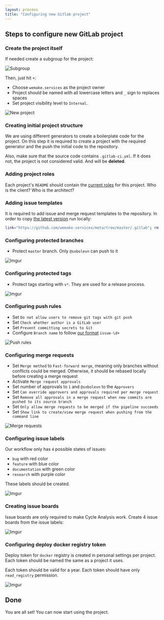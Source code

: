 ```yaml
---
layout: process
title: "Configuring new Gitlab project"
---
```


## Steps to configure new GitLab project

### Create the project itself

If needed create a subgroup for the project:

![Subgroup](https://i.imgur.com/tnC71rv.png)

Then, just hit `+`:

- Choose `wemake.services` as the project owner
- Project should be named with all lowercase letters and `_` sign to replaces spaces
- Set project visibility level to `Internal`.

![New project](https://i.imgur.com/JstdgOU.png)

### Creating initial project structure

We are using different generators to create a boilerplate code for the project.
On this step it is required to create a project with the required generator and the push the initial code to the repository.

Also, make sure that the source code contains `.gitlab-ci.yml`. If it does not, the project is not considered valid. And will be **deleted**.

### Adding project roles

Each project's `README` should contain the [current roles](https://wemake.services/meta/rsdp/roles-and-responsibilities) for this project.
Who is the client?
Who is the architect?

### Adding issue templates

It is required to add issue and merge request templates to the repository. In order to copy [the latest version](https://github.com/wemake-services/meta) run locally:

```bash
link="https://github.com/wemake-services/meta/tree/master/.gitlab"; rm -rf .gitlab; svn checkout ${link/tree\/master/trunk}
```

### Configuring protected branches

- Protect `master` branch. Only `@sobolevn` can push to it

![Imgur](https://i.imgur.com/xrfSCzQ.png)

### Configuring protected tags

- Protect tags starting with `v*`. They are used for a release process.

![Imgur](https://i.imgur.com/YRV6ESu.png)

### Configuring push rules

- Set `Do not allow users to remove git tags with git push`
- Set `Check whether author is a GitLab user`
- Set `Prevent committing secrets to Git`
- Configure `Branch name` to follow [our format](https://wemake.services/meta/rsdp/closing-issues) `issue-\d+`

![Push rules](https://i.imgur.com/l9L6nYM.png)

### Configuring merge requests

- Set `Merge method` to `Fast-forward merge`, meaning only branches without conflicts could be merged. Otherwise, it should be rebased locally before creating a merge request
- Activate `Merge request approvals`
- Set number of approvals to `1` and `@sobolevn` to the `Approvers`
- Set `Can override approvers and approvals required per merge request`
- Set `Remove all approvals in a merge request when new commits are pushed to its source branch`
- Set `Only allow merge requests to be merged if the pipeline succeeds`
- Set `Show link to create/view merge request when pushing from the command line`

![Merge requests](https://i.imgur.com/TGe6uDO.png)

### Configuring issue labels

Our workflow only has `4` possible states of issues:

- `bug` with red color
- `feature` with blue color
- `documentation` with green color
- `research` with purple color

These labels should be created.

![Imgur](https://i.imgur.com/KjO9Ncu.png)

### Creating issue boards

Issue boards are only required to make Cycle Analysis work.
Create 4 issue boards from the issue labels:

![Imgur](https://i.imgur.com/ewcI5gG.png)

### Configuring deploy docker registry token

Deploy token for `docker` registry is created in personal settings per project.
Each token should be named the same as a project it uses.

Each token should be valid for a year.
Each token should have only `read_registry` permission.

![Imgur](https://i.imgur.com/YlXYpGu.png)

## Done

You are all set! You can now start using the project.
